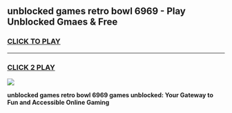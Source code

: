 
## unblocked games retro bowl 6969 - Play Unblocked Gmaes & Free
<h3>
<a href="https://news.freeplayer.one?title=unblocked_games_retro_bowl_6969&ref=16F">CLICK TO PLAY</a></h3>
<hr>

<h3>
<a href="https://news.freeplayer.one?title=unblocked_games_retro_bowl_6969&ref=16F">CLICK 2 PLAY</a>
  
</h3>

<a href="https://news.freeplayer.one?title=unblocked_games_retro_bowl_6969&ref=16F/"><img src="https://clearcache.store/games.png"></a>


**unblocked games retro bowl 6969 games unblocked: Your Gateway to Fun and Accessible Online Gaming**
